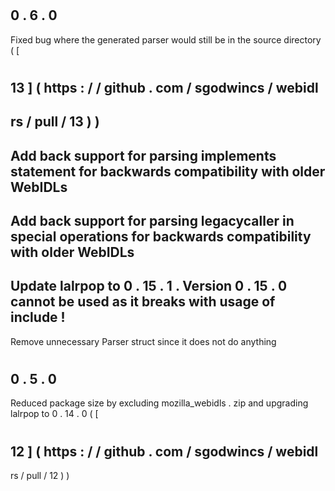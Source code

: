 #
0
.
6
.
0
-
Fixed
bug
where
the
generated
parser
would
still
be
in
the
source
directory
(
[
#
13
]
(
https
:
/
/
github
.
com
/
sgodwincs
/
webidl
-
rs
/
pull
/
13
)
)
-
Add
back
support
for
parsing
implements
statement
for
backwards
compatibility
with
older
WebIDLs
-
Add
back
support
for
parsing
legacycaller
in
special
operations
for
backwards
compatibility
with
older
WebIDLs
-
Update
lalrpop
to
0
.
15
.
1
.
Version
0
.
15
.
0
cannot
be
used
as
it
breaks
with
usage
of
include
!
-
Remove
unnecessary
Parser
struct
since
it
does
not
do
anything
#
0
.
5
.
0
-
Reduced
package
size
by
excluding
mozilla_webidls
.
zip
and
upgrading
lalrpop
to
0
.
14
.
0
(
[
#
12
]
(
https
:
/
/
github
.
com
/
sgodwincs
/
webidl
-
rs
/
pull
/
12
)
)
